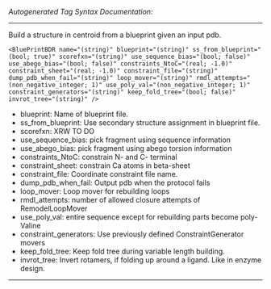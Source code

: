 _Autogenerated Tag Syntax Documentation:_

---
Build a structure in centroid from a blueprint given an input pdb.

```
<BluePrintBDR name="(string)" blueprint="(string)" ss_from_blueprint="(bool; true)" scorefxn="(string)" use_sequence_bias="(bool; false)" use_abego_bias="(bool; false)" constraints_NtoC="(real; -1.0)" constraint_sheet="(real; -1.0)" constraint_file="(string)" dump_pdb_when_fail="(string)" loop_mover="(string)" rmdl_attempts="(non_negative_integer; 1)" use_poly_val="(non_negative_integer; 1)" constraint_generators="(string)" keep_fold_tree="(bool; false)" invrot_tree="(string)" />
```

-   blueprint: Name of blueprint file.
-   ss_from_blueprint: Use secondary structure assignment in blueprint file.
-   scorefxn: XRW TO DO
-   use_sequence_bias: pick fragment using sequence information
-   use_abego_bias: pick fragment using abego torsion information
-   constraints_NtoC: constrain N- and C- terminal
-   constraint_sheet: constrain Ca atoms in beta-sheet
-   constraint_file: Coordinate constraint file name.
-   dump_pdb_when_fail: Output pdb when the protocol fails
-   loop_mover: Loop mover for rebuilding loops
-   rmdl_attempts: number of allowed closure attempts of RemodelLoopMover
-   use_poly_val: entire sequence except for rebuilding parts become poly-Valine
-   constraint_generators: Use previously defined ConstraintGenerator movers
-   keep_fold_tree: Keep fold tree during variable length building.
-   invrot_tree: Invert rotamers, if folding up around a ligand. Like in enzyme design.

---
